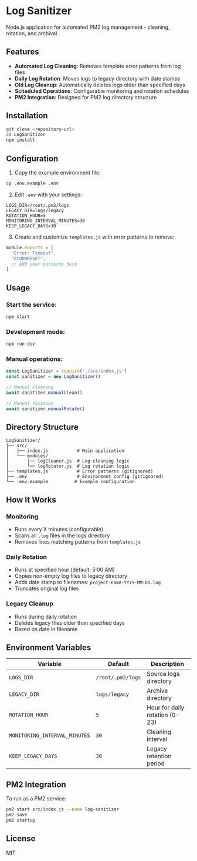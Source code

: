 # Log Sanitizer

Node.js application for automated PM2 log management - cleaning, rotation, and archival.

## Features

- **Automated Log Cleaning**: Removes template error patterns from log files
- **Daily Log Rotation**: Moves logs to legacy directory with date stamps
- **Old Log Cleanup**: Automatically deletes logs older than specified days
- **Scheduled Operations**: Configurable monitoring and rotation schedules
- **PM2 Integration**: Designed for PM2 log directory structure

## Installation

```bash
git clone <repository-url>
cd LogSanitizer
npm install
```

## Configuration

1. Copy the example environment file:
```bash
cp .env.example .env
```

2. Edit `.env` with your settings:
```env
LOGS_DIR=/root/.pm2/logs
LEGACY_DIR=logs/legacy
ROTATION_HOUR=5
MONITORING_INTERVAL_MINUTES=30
KEEP_LEGACY_DAYS=30
```

3. Create and customize `templates.js` with error patterns to remove:
```javascript
module.exports = [
  "Error: Timeout",
  "ECONNRESET",
  // Add your patterns here
]
```

## Usage

### Start the service:
```bash
npm start
```

### Development mode:
```bash
npm run dev
```

### Manual operations:
```javascript
const LogSanitizer = require('./src/index.js')
const sanitizer = new LogSanitizer()

// Manual cleaning
await sanitizer.manualClean()

// Manual rotation
await sanitizer.manualRotate()
```

## Directory Structure

```
LogSanitizer/
├── src/
│   ├── index.js           # Main application
│   └── modules/
│       ├── logCleaner.js  # Log cleaning logic
│       └── logRotator.js  # Log rotation logic
├── templates.js           # Error patterns (gitignored)
├── .env                   # Environment config (gitignored)
└── .env.example          # Example configuration
```

## How It Works

### Monitoring
- Runs every X minutes (configurable)
- Scans all `.log` files in the logs directory
- Removes lines matching patterns from `templates.js`

### Daily Rotation
- Runs at specified hour (default: 5:00 AM)
- Copies non-empty log files to legacy directory
- Adds date stamp to filenames: `project-name-YYYY-MM-DD.log`
- Truncates original log files

### Legacy Cleanup
- Runs during daily rotation
- Deletes legacy files older than specified days
- Based on date in filename

## Environment Variables

| Variable | Default | Description |
|----------|---------|-------------|
| `LOGS_DIR` | `/root/.pm2/logs` | Source logs directory |
| `LEGACY_DIR` | `logs/legacy` | Archive directory |
| `ROTATION_HOUR` | `5` | Hour for daily rotation (0-23) |
| `MONITORING_INTERVAL_MINUTES` | `30` | Cleaning interval |
| `KEEP_LEGACY_DAYS` | `30` | Legacy retention period |

## PM2 Integration

To run as a PM2 service:

```bash
pm2 start src/index.js --name log-sanitizer
pm2 save
pm2 startup
```

## License

MIT